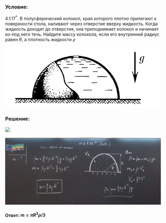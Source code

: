 ###  Условие:

$4.1.17^*.$ В полусферический колокол, края которого плотно прилегают к поверхности стола, наливают через отверстие вверху жидкость. Когда жидкость доходит до отверстия, она приподнимает колокол и начинает из-под него течь. Найдите массу колокола, если его внутренний радиус равен $R$, а плотность жидкости $\rho$

![К задаче $4.1.17$|587x231, 50%](../../img/4.1.17/4.1.17.png)

###  Решение:

![](https://www.youtube.com/embed/PIyJks5eO60)

![|1740x755, 67%](../../img/4.1.17/01.png)

#### Ответ: $m = \pi R^3\rho /3$